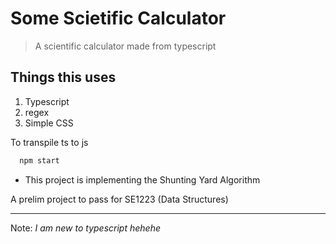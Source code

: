 # Some Scietific Calculator

  > A scientific calculator made from typescript

## Things this uses

1. Typescript
2. regex
3. Simple CSS

To transpile ts to js

```js
  npm start
```

- This project is implementing the Shunting Yard Algorithm

A prelim project to pass for SE1223 (Data Structures)

---
Note:
*I am new to typescript hehehe*
